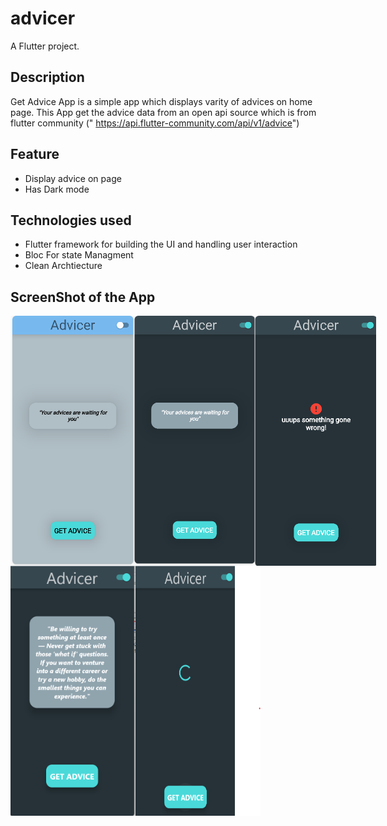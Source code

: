 # advicer

A  Flutter project.

## Description
Get Advice App is a simple app which displays varity of advices on home page. This App get the advice data from an open api source which is from flutter community (" https://api.flutter-community.com/api/v1/advice")
## Feature
  * Display advice on page
  * Has Dark mode
## Technologies used
  * Flutter framework for building the UI and handling user interaction
  * Bloc For state Managment
  * Clean Archtiecture

## ScreenShot of the App
<div style="display: flex;">
<img src="/advicer/image_for_readme/first.png" alt="login image" width="200" height="400">
<img src="/advicer/image_for_readme/second.png" alt="home image" width="200" height="400">
<img src="/advicer/image_for_readme/third.png" alt="month image" width="200" height="400">
</div>
<div style="display: flex;">
<img src="/advicer/image_for_readme/fourth.png" alt="login image" width="200" height="400">
<img src="/advicer/image_for_readme/fifth.png" alt="home image" width="200" height="400">

</div>
    
